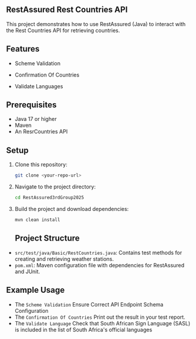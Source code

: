 ## RestAssured Rest Countries API

This project demonstrates how to use RestAssured (Java) to interact with the Rest Countries API for retrieving countries. 

## Features
- Scheme Validation

- Confirmation Of Countries

- Validate Languages

## Prerequisites
- Java 17 or higher
- Maven
- An ResrCountries API

## Setup
1. Clone this repository:
   ```sh
   git clone <your-repo-url>
   ```
2. Navigate to the project directory:
   ```sh
   cd RestAssured3rdGroup2025
   ```
3. Build the project and download dependencies:
   ```sh
   mvn clean install
   ```

   ## Project Structure
- `src/test/java/Basic/RestCountries.java`: Contains test methods for creating and retrieving weather stations.
- `pom.xml`: Maven configuration file with dependencies for RestAssured and JUnit.

## Example Usage
- The `Scheme Validation` Ensure Correct API Endpoint Schema Configuration
- The `Confirmation Of Countries` Print out the result in your test report.
- The `Validate Language` Check that South African Sign Language (SASL) is included in the list of South Africa's official languages

